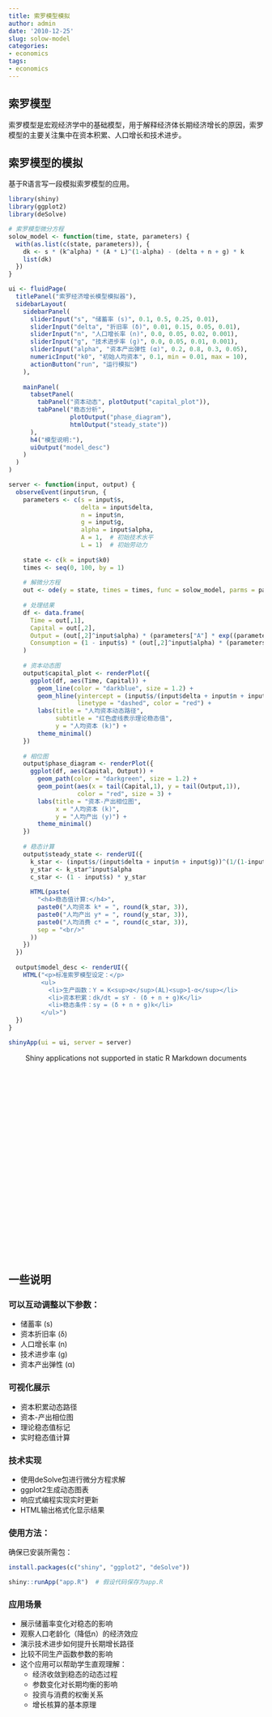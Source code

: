```yaml
---
title: 索罗模型模拟
author: admin
date: '2010-12-25'
slug: solow-model
categories:
- economics
tags:
- economics
---
```


## 索罗模型

索罗模型是宏观经济学中的基础模型，用于解释经济体长期经济增长的原因，索罗模型的主要关注集中在资本积累、人口增长和技术进步。

## 索罗模型的模拟

基于R语言写一段模拟索罗模型的应用。

``` r
library(shiny)
library(ggplot2)
library(deSolve)

# 索罗模型微分方程
solow_model <- function(time, state, parameters) {
  with(as.list(c(state, parameters)), {
    dk <- s * (k^alpha) * (A * L)^(1-alpha) - (delta + n + g) * k
    list(dk)
  })
}

ui <- fluidPage(
  titlePanel("索罗经济增长模型模拟器"),
  sidebarLayout(
    sidebarPanel(
      sliderInput("s", "储蓄率 (s)", 0.1, 0.5, 0.25, 0.01),
      sliderInput("delta", "折旧率 (δ)", 0.01, 0.15, 0.05, 0.01),
      sliderInput("n", "人口增长率 (n)", 0.0, 0.05, 0.02, 0.001),
      sliderInput("g", "技术进步率 (g)", 0.0, 0.05, 0.01, 0.001),
      sliderInput("alpha", "资本产出弹性 (α)", 0.2, 0.8, 0.3, 0.05),
      numericInput("k0", "初始人均资本", 0.1, min = 0.01, max = 10),
      actionButton("run", "运行模拟")
    ),
    
    mainPanel(
      tabsetPanel(
        tabPanel("资本动态", plotOutput("capital_plot")),
        tabPanel("稳态分析", 
                 plotOutput("phase_diagram"),
                 htmlOutput("steady_state"))
      ),
      h4("模型说明:"),
      uiOutput("model_desc")
    )
  )
)

server <- function(input, output) {
  observeEvent(input$run, {
    parameters <- c(s = input$s,
                    delta = input$delta,
                    n = input$n,
                    g = input$g,
                    alpha = input$alpha,
                    A = 1,  # 初始技术水平
                    L = 1)  # 初始劳动力
    
    state <- c(k = input$k0)
    times <- seq(0, 100, by = 1)
    
    # 解微分方程
    out <- ode(y = state, times = times, func = solow_model, parms = parameters)
    
    # 处理结果
    df <- data.frame(
      Time = out[,1],
      Capital = out[,2],
      Output = (out[,2]^input$alpha) * (parameters["A"] * exp((parameters["n"]+parameters["g"])*out[,1]))^(1-input$alpha),
      Consumption = (1 - input$s) * (out[,2]^input$alpha) * (parameters["A"] * exp((parameters["n"]+parameters["g"])*out[,1]))^(1-input$alpha)
    )
    
    # 资本动态图
    output$capital_plot <- renderPlot({
      ggplot(df, aes(Time, Capital)) +
        geom_line(color = "darkblue", size = 1.2) +
        geom_hline(yintercept = (input$s/(input$delta + input$n + input$g))^(1/(1-input$alpha)), 
                   linetype = "dashed", color = "red") +
        labs(title = "人均资本动态路径",
             subtitle = "红色虚线表示理论稳态值",
             y = "人均资本 (k)") +
        theme_minimal()
    })
    
    # 相位图
    output$phase_diagram <- renderPlot({
      ggplot(df, aes(Capital, Output)) +
        geom_path(color = "darkgreen", size = 1.2) +
        geom_point(aes(x = tail(Capital,1), y = tail(Output,1)), 
                   color = "red", size = 3) +
        labs(title = "资本-产出相位图",
             x = "人均资本 (k)",
             y = "人均产出 (y)") +
        theme_minimal()
    })
    
    # 稳态计算
    output$steady_state <- renderUI({
      k_star <- (input$s/(input$delta + input$n + input$g))^(1/(1-input$alpha))
      y_star <- k_star^input$alpha
      c_star <- (1 - input$s) * y_star
      
      HTML(paste(
        "<h4>稳态值计算:</h4>",
        paste0("人均资本 k* = ", round(k_star, 3)),
        paste0("人均产出 y* = ", round(y_star, 3)),
        paste0("人均消费 c* = ", round(c_star, 3)),
        sep = "<br/>"
      ))
    })
  })
  
  output$model_desc <- renderUI({
    HTML("<p>标准索罗模型设定：</p>
         <ul>
           <li>生产函数：Y = K<sup>α</sup>(AL)<sup>1-α</sup></li>
           <li>资本积累：dk/dt = sY - (δ + n + g)K</li>
           <li>稳态条件：sy = (δ + n + g)k</li>
         </ul>")
  })
}

shinyApp(ui = ui, server = server)
```

<div style="width: 100% ; height: 400px ; text-align: center; box-sizing: border-box; -moz-box-sizing: border-box; -webkit-box-sizing: border-box;" class="muted well">Shiny applications not supported in static R Markdown documents</div>

## 一些说明

### 可以互动调整以下参数：

- 储蓄率 (s)
- 资本折旧率 (δ)
- 人口增长率 (n)
- 技术进步率 (g)
- 资本产出弹性 (α)

### 可视化展示

- 资本积累动态路径
- 资本-产出相位图
- 理论稳态值标记
- 实时稳态值计算

### 技术实现

- 使用deSolve包进行微分方程求解
- ggplot2生成动态图表
- 响应式编程实现实时更新
- HTML输出格式化显示结果

### 使用方法：

确保已安装所需包：

``` r
install.packages(c("shiny", "ggplot2", "deSolve"))

shiny::runApp("app.R")  # 假设代码保存为app.R
```

### 应用场景

- 展示储蓄率变化对稳态的影响
- 观察人口老龄化（降低n）的经济效应
- 演示技术进步如何提升长期增长路径
- 比较不同生产函数参数的影响
- 这个应用可以帮助学生直观理解：
  - 经济收敛到稳态的动态过程
  - 参数变化对长期均衡的影响
  - 投资与消费的权衡关系
  - 增长核算的基本原理
